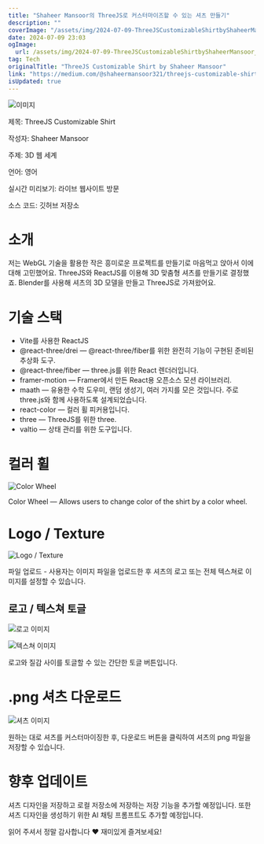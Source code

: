 ```yaml
---
title: "Shaheer Mansoor의 ThreeJS로 커스터마이즈할 수 있는 셔츠 만들기"
description: ""
coverImage: "/assets/img/2024-07-09-ThreeJSCustomizableShirtbyShaheerMansoor_0.png"
date: 2024-07-09 23:03
ogImage:
  url: /assets/img/2024-07-09-ThreeJSCustomizableShirtbyShaheerMansoor_0.png
tag: Tech
originalTitle: "ThreeJS Customizable Shirt by Shaheer Mansoor"
link: "https://medium.com/@shaheermansoor321/threejs-customizable-shirt-by-shaheer-mansoor-f179ea28d177"
isUpdated: true
---
```


![이미지](/assets/img/2024-07-09-ThreeJSCustomizableShirtbyShaheerMansoor_0.png)

제목: ThreeJS Customizable Shirt

작성자: Shaheer Mansoor

주제: 3D 웹 세계

<!-- cozy-coder - 수평 -->

<ins class="adsbygoogle"
     style="display:block"
     data-ad-client="ca-pub-4877378276818686"
     data-ad-slot="1107185301"
     data-ad-format="auto"
     data-full-width-responsive="true"></ins>

<script>
     (adsbygoogle = window.adsbygoogle || []).push({});
</script>

언어: 영어

실시간 미리보기: 라이브 웹사이트 방문

소스 코드: 깃허브 저장소

# 소개

<!-- cozy-coder - 수평 -->

<ins class="adsbygoogle"
     style="display:block"
     data-ad-client="ca-pub-4877378276818686"
     data-ad-slot="1107185301"
     data-ad-format="auto"
     data-full-width-responsive="true"></ins>

<script>
     (adsbygoogle = window.adsbygoogle || []).push({});
</script>

저는 WebGL 기술을 활용한 작은 흥미로운 프로젝트를 만들기로 마음먹고 앉아서 이에 대해 고민했어요. ThreeJS와 ReactJS를 이용해 3D 맞춤형 셔츠를 만들기로 결정했죠. Blender를 사용해 셔츠의 3D 모델을 만들고 ThreeJS로 가져왔어요.

# 기술 스택

- Vite를 사용한 ReactJS
- @react-three/drei — @react-three/fiber를 위한 완전히 기능이 구현된 준비된 추상화 도구.
- @react-three/fiber — three.js를 위한 React 렌더러입니다.
- framer-motion — Framer에서 만든 React용 오픈소스 모션 라이브러리.
- maath — 유용한 수학 도우미, 랜덤 생성기, 여러 가지를 모은 것입니다. 주로 three.js와 함께 사용하도록 설계되었습니다.
- react-color — 컬러 휠 피커용입니다.
- three — ThreeJS를 위한 three.
- valtio — 상태 관리를 위한 도구입니다.

# 컬러 휠

<!-- cozy-coder - 수평 -->

<ins class="adsbygoogle"
     style="display:block"
     data-ad-client="ca-pub-4877378276818686"
     data-ad-slot="1107185301"
     data-ad-format="auto"
     data-full-width-responsive="true"></ins>

<script>
     (adsbygoogle = window.adsbygoogle || []).push({});
</script>

![Color Wheel](/assets/img/2024-07-09-ThreeJSCustomizableShirtbyShaheerMansoor_1.png)

Color Wheel — Allows users to change color of the shirt by a color wheel.

# Logo / Texture

![Logo / Texture](/assets/img/2024-07-09-ThreeJSCustomizableShirtbyShaheerMansoor_2.png)

<!-- cozy-coder - 수평 -->

<ins class="adsbygoogle"
     style="display:block"
     data-ad-client="ca-pub-4877378276818686"
     data-ad-slot="1107185301"
     data-ad-format="auto"
     data-full-width-responsive="true"></ins>

<script>
     (adsbygoogle = window.adsbygoogle || []).push({});
</script>

파일 업로드 - 사용자는 이미지 파일을 업로드한 후 셔츠의 로고 또는 전체 텍스쳐로 이미지를 설정할 수 있습니다.

## 로고 / 텍스쳐 토글

![로고 이미지](/assets/img/2024-07-09-ThreeJSCustomizableShirtbyShaheerMansoor_3.png)

![텍스쳐 이미지](/assets/img/2024-07-09-ThreeJSCustomizableShirtbyShaheerMansoor_4.png)

<!-- cozy-coder - 수평 -->

<ins class="adsbygoogle"
     style="display:block"
     data-ad-client="ca-pub-4877378276818686"
     data-ad-slot="1107185301"
     data-ad-format="auto"
     data-full-width-responsive="true"></ins>

<script>
     (adsbygoogle = window.adsbygoogle || []).push({});
</script>

로고와 질감 사이를 토글할 수 있는 간단한 토글 버튼입니다.

# .png 셔츠 다운로드

![셔츠 이미지](/assets/img/2024-07-09-ThreeJSCustomizableShirtbyShaheerMansoor_5.png)

원하는 대로 셔츠를 커스터마이징한 후, 다운로드 버튼을 클릭하여 셔츠의 png 파일을 저장할 수 있습니다.

<!-- cozy-coder - 수평 -->

<ins class="adsbygoogle"
     style="display:block"
     data-ad-client="ca-pub-4877378276818686"
     data-ad-slot="1107185301"
     data-ad-format="auto"
     data-full-width-responsive="true"></ins>

<script>
     (adsbygoogle = window.adsbygoogle || []).push({});
</script>

# 향후 업데이트

셔츠 디자인을 저장하고 로컬 저장소에 저장하는 저장 기능을 추가할 예정입니다. 또한 셔츠 디자인을 생성하기 위한 AI 채팅 프롬프트도 추가할 예정입니다.

읽어 주셔서 정말 감사합니다 ❤ 재미있게 즐겨보세요!
